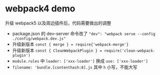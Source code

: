 # webpack4 demo

升级 webpack5 以及周边插件后，代码需要做出的调整

- package.json 的 dev-server 命令改了 `"dev": "webpack serve --config ./config/webpack.dev.js"`
- 升级新版本 `const { merge } = require{'webpack-merge'}`
- 升级新版本 `const { CleanWebpackPlugin } = require('clean-webpack-plugin')`
- `module.rules` 中 `loader: ['xxx-loader']` 换成 `use: ['xxx-loader']`
- `filename: 'bundle.[contenthash:8].js` 其中 `h` 小写，不能大写

